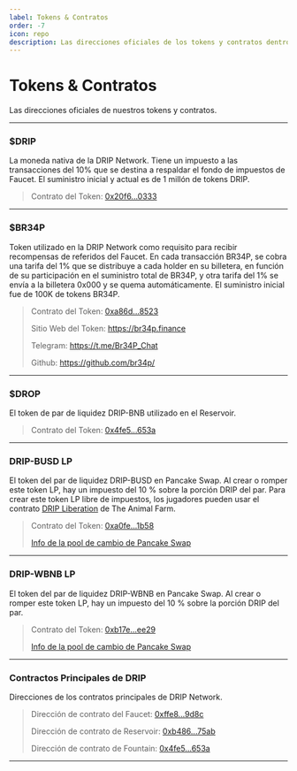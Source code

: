 ```yaml
---
label: Tokens & Contratos
order: -7
icon: repo
description: Las direcciones oficiales de los tokens y contratos dentro de Drip Network. Incluyendo DRIP, BR34P, DROP, DRIP-BUSD LP, DRIP-WBNB LP, Faucet, Reservoir, Fountain.
---
```


# Tokens & Contratos

Las direcciones oficiales de nuestros tokens y contratos.

---
### $DRIP
La moneda nativa de la DRIP Network. Tiene un impuesto a las transacciones del 10% que se destina a respaldar el fondo de impuestos de Faucet. El suministro inicial y actual es de 1 millón de tokens DRIP.

> Contrato del Token: [0x20f6...0333](https://bscscan.com/token/0x20f663cea80face82acdfa3aae6862d246ce0333)
---
### $BR34P

Token utilizado en la DRIP Network como requisito para recibir recompensas de referidos del Faucet. En cada transacción BR34P, se cobra una tarifa del 1% que se distribuye a cada holder en su billetera, en función de su participación en el suministro total de BR34P, y otra tarifa del 1% se envía a la billetera 0x000 y se quema automáticamente. El suministro inicial fue de 100K de tokens BR34P.

> Contrato del Token: [0xa86d...8523](https://bscscan.com/token/0xa86d305a36cdb815af991834b46ad3d7fbb38523)
>
> Sitio Web del Token: https://br34p.finance
>
> Telegram: https://t.me/Br34P_Chat
>
> Github: https://github.com/br34p/

---

### $DROP

El token de par de liquidez DRIP-BNB utilizado en el Reservoir.

> Contrato del Token: [0x4fe5...653a](https://bscscan.com/token/0x4fe59adcf621489ced2d674978132a54d432653a)

---

### DRIP-BUSD LP

El token del par de liquidez DRIP-BUSD en Pancake Swap. Al crear o romper este token LP, hay un impuesto del 10 % sobre la porción DRIP del par. Para crear este token LP libre de impuestos, los jugadores pueden usar el contrato [DRIP Liberation](https://theanimal.farm/dripliberation) de The Animal Farm.

> Contrato del Token:
> [0xa0fe...1b58](https://bscscan.com/token/0xa0feb3c81a36e885b6608df7f0ff69db97491b58)
>
> [Info de la pool de cambio de Pancake Swap](https://pancakeswap.finance/info/pool/0xa0feb3c81a36e885b6608df7f0ff69db97491b58)
>

---

### DRIP-WBNB LP

El token del par de liquidez DRIP-WBNB en Pancake Swap. Al crear o romper este token LP, hay un impuesto del 10 % sobre la porción DRIP del par.

> Contrato del Token:
> [0xb17e...ee29](https://bscscan.com/token/0xb17e674a4b28958a0ef77e608b4fe94c23acee29)
>
> [Info de la pool de cambio de Pancake Swap](https://pancakeswap.finance/info/pool/0xb17e674a4b28958a0ef77e608b4fe94c23acee29)

---

### Contractos Principales de DRIP

Direcciones de los contratos principales de DRIP Network​.

> Dirección de contrato del Faucet:
> [0xffe8...9d8c](https://bscscan.com/address/0xffe811714ab35360b67ee195ace7c10d93f89d8c)
>
> Dirección de contrato de Reservoir:
> [0xb486...75ab](https://bscscan.com/address/0xb486857fac4254a7ffb3b1955ee0c0a2b2ca75ab)
>
> Dirección de contrato de Fountain:
> [0x4fe5...653a](https://bscscan.com/address/0x4fe59adcf621489ced2d674978132a54d432653a)

---
